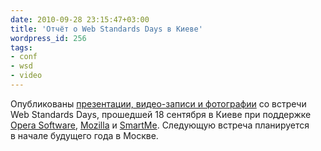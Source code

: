 ```yaml
---
date: 2010-09-28 23:15:47+03:00
title: 'Отчёт о Web Standards Days в Киеве'
wordpress_id: 256
tags:
- conf
- wsd
- video
---
```


Опубликованы [презентации, видео-записи и фотографии][1] со встречи Web Standards Days, прошедшей 18 сентября в Киеве при поддержке [Opera Software][2], [Mozilla][3] и [SmartMe][4]. Следующую встреча планируется в начале будущего года в Москве.

[1]: http://web-standards.ru/events/wsd-kiev-2010/
[2]: http://opera.com/
[3]: http://mozilla.org/
[4]: http://smartme.com.ua/
